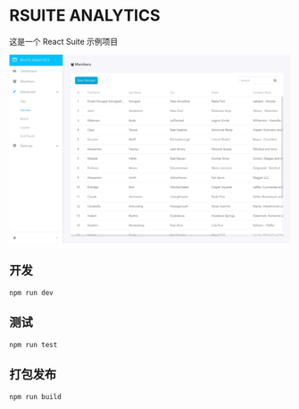 # RSUITE ANALYTICS 

这是一个 React Suite 示例项目

![demo](./readme.png)


## 开发

```
npm run dev
```


## 测试

```
npm run test
```


## 打包发布


```
npm run build
```